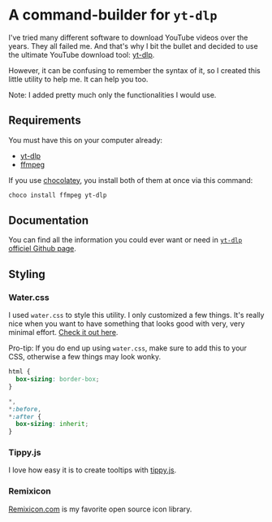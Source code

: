 # A command-builder for `yt-dlp`

I've tried many different software to download YouTube videos over the years. They all failed me. And that's why I bit the bullet and decided to use the ultimate YouTube download tool: [yt-dlp](https://github.com/yt-dlp/yt-dlp).

However, it can be confusing to remember the syntax of it, so I created this little utility to help me. It can help you too.

Note: I added pretty much only the functionalities I would use.

## Requirements

You must have this on your computer already:

- [yt-dlp](https://github.com/yt-dlp/yt-dlp/releases/tag/2023.12.30)
- [ffmpeg](https://ffmpeg.org/download.html)

If you use [chocolatey](https://chocolatey.org), you install both of them at once via this command:

```powershell
choco install ffmpeg yt-dlp
```

## Documentation

You can find all the information you could ever want or need in [`yt-dlp` officiel Github page](https://github.com/yt-dlp/yt-dlp/tree/2023.12.30?tab=readme-ov-file#usage-and-options).

## Styling

### Water.css

I used `water.css` to style this utility. I only customized a few things. It's really nice when you want to have something that looks good with very, very minimal effort. [Check it out here](https://watercss.netlify.app).

Pro-tip: If you do end up using `water.css`, make sure to add this to your CSS, otherwise a few things may look wonky.

```css
html {
  box-sizing: border-box;
}

*,
*:before,
*:after {
  box-sizing: inherit;
}
```

### Tippy.js

I love how easy it is to create tooltips with [tippy.js](https://atomiks.github.io/tippyjs/).

### Remixicon

[Remixicon.com](https://remixicon.com) is my favorite open source icon library.
